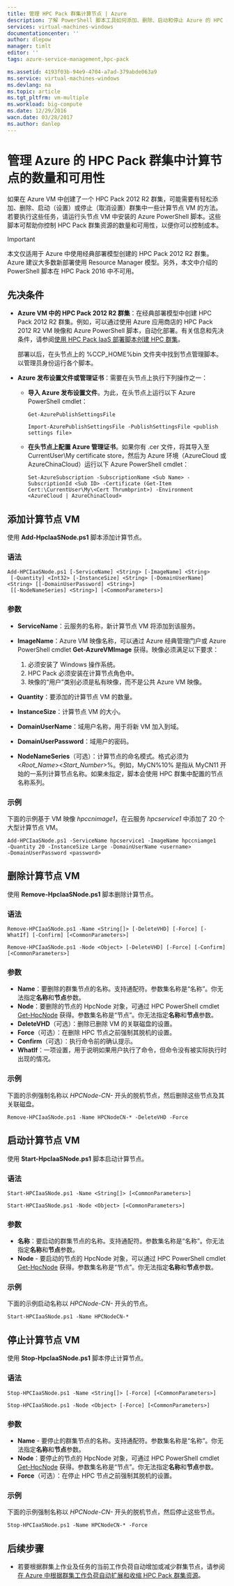 ```yaml
---
title: 管理 HPC Pack 群集计算节点 | Azure
description: 了解 PowerShell 脚本工具如何添加、删除、启动和停止 Azure 的 HPC Pack 2012 R2 群集计算节点
services: virtual-machines-windows
documentationcenter: ''
author: dlepow
manager: timlt
editor: ''
tags: azure-service-management,hpc-pack

ms.assetid: 4193f03b-94e9-4704-a7ad-379abde063a9
ms.service: virtual-machines-windows
ms.devlang: na
ms.topic: article
ms.tgt_pltfrm: vm-multiple
ms.workload: big-compute
ms.date: 12/29/2016
wacn.date: 03/28/2017
ms.author: danlep
---
```


# 管理 Azure 的 HPC Pack 群集中计算节点的数量和可用性
如果在 Azure VM 中创建了一个 HPC Pack 2012 R2 群集，可能需要有轻松添加、删除、启动（设置）或停止（取消设置）群集中一些计算节点 VM 的方法。若要执行这些任务，请运行头节点 VM 中安装的 Azure PowerShell 脚本。这些脚本可帮助你控制 HPC Pack 群集资源的数量和可用性，以便你可以控制成本。

> [!IMPORTANT] 
> 本文仅适用于 Azure 中使用经典部署模型创建的 HPC Pack 2012 R2 群集。Azure 建议大多数新部署使用 Resource Manager 模型。另外，本文中介绍的 PowerShell 脚本在 HPC Pack 2016 中不可用。

## 先决条件
* **Azure VM 中的 HPC Pack 2012 R2 群集**：在经典部署模型中创建 HPC Pack 2012 R2 群集。例如，可以通过使用 Azure 应用商店的 HPC Pack 2012 R2 VM 映像和 Azure PowerShell 脚本，自动化部署。有关信息和先决条件，请参阅[使用 HPC Pack IaaS 部署脚本创建 HPC 群集](hpcpack-cluster-powershell-script.md)。

    部署以后，在头节点上的 %CCP\_HOME%bin 文件夹中找到节点管理脚本。以管理员身份运行各个脚本。
* **Azure 发布设置文件或管理证书**：需要在头节点上执行下列操作之一：

    * **导入 Azure 发布设置文件**。为此，在头节点上运行以下 Azure PowerShell cmdlet：

        ```
        Get-AzurePublishSettingsFile

        Import-AzurePublishSettingsFile -PublishSettingsFile <publish settings file>
        ```

    * **在头节点上配置 Azure 管理证书**。如果你有 .cer 文件，将其导入至 CurrentUser\\My certificate store，然后为 Azure 环境（AzureCloud 或 AzureChinaCloud）运行以下 Azure PowerShell cmdlet：

        ```
        Set-AzureSubscription -SubscriptionName <Sub Name> -SubscriptionId <Sub ID> -Certificate (Get-Item Cert:\CurrentUser\My\<Cert Thrumbprint>) -Environment <AzureCloud | AzureChinaCloud>
        ```

## 添加计算节点 VM
使用 **Add-HpcIaaSNode.ps1** 脚本添加计算节点。

### 语法

```
Add-HPCIaaSNode.ps1 [-ServiceName] <String> [-ImageName] <String>
 [-Quantity] <Int32> [-InstanceSize] <String> [-DomainUserName] <String> [[-DomainUserPassword] <String>]
 [[-NodeNameSeries] <String>] [<CommonParameters>]
```

### 参数
* **ServiceName**：云服务的名称，新计算节点 VM 将添加到该服务。
* **ImageName**：Azure VM 映像名称，可以通过 Azure 经典管理门户或 Azure PowerShell cmdlet **Get-AzureVMImage** 获得。映像必须满足以下要求：

    1. 必须安装了 Windows 操作系统。
    2. HPC Pack 必须安装在计算节点角色中。
    3. 映像的“用户”类别必须是私有映像，而不是公共 Azure VM 映像。
* **Quantity**：要添加的计算节点 VM 的数量。
* **InstanceSize**：计算节点 VM 的大小。
* **DomainUserName**：域用户名称，用于将新 VM 加入到域。
* **DomainUserPassword**：域用户的密码。
* **NodeNameSeries**（可选）：计算节点的命名模式。格式必须为 &lt;*Root\_Name*&gt;&lt;*Start\_Number*&gt;%。例如，MyCN%10% 是指从 MyCN11 开始的一系列计算节点名称。如果未指定，脚本会使用 HPC 群集中配置的节点名称系列。

### 示例
下面的示例基于 VM 映像 *hpccnimage1*，在云服务 *hpcservice1* 中添加了 20 个大型计算节点 VM。

```
Add-HPCIaaSNode.ps1 -ServiceName hpcservice1 -ImageName hpccniamge1
-Quantity 20 -InstanceSize Large -DomainUserName <username>
-DomainUserPassword <password>
```

## 删除计算节点 VM
使用 **Remove-HpcIaaSNode.ps1** 脚本删除计算节点。

### 语法

```
Remove-HPCIaaSNode.ps1 -Name <String[]> [-DeleteVHD] [-Force] [-WhatIf] [-Confirm] [<CommonParameters>]

Remove-HPCIaaSNode.ps1 -Node <Object> [-DeleteVHD] [-Force] [-Confirm] [<CommonParameters>]
```

### 参数
* **Name**：要删除的群集节点的名称。支持通配符。参数集名称是“名称”。你无法指定**名称**和**节点**参数。
* **Node**：要删除的节点的 HpcNode 对象，可通过 HPC PowerShell cmdlet [Get-HpcNode](https://technet.microsoft.com/zh-cn/library/dn887927.aspx) 获得。参数集名称是“节点”。你无法指定**名称**和**节点**参数。
* **DeleteVHD**（可选）：删除已删除 VM 的关联磁盘的设置。
* **Force**（可选）：在删除 HPC 节点之前强制其脱机的设置。
* **Confirm**（可选）：执行命令前的确认提示。
* **WhatIf**：一项设置，用于说明如果用户执行了命令，但命令没有被实际执行时出现的情况。

### 示例
下面的示例强制名称以 *HPCNode-CN-* 开头的脱机节点，然后删除这些节点及其关联磁盘。

```
Remove-HPCIaaSNode.ps1 -Name HPCNodeCN-* -DeleteVHD -Force
```

## 启动计算节点 VM
使用 **Start-HpcIaaSNode.ps1** 脚本启动计算节点。

### 语法

```
Start-HPCIaaSNode.ps1 -Name <String[]> [<CommonParameters>]

Start-HPCIaaSNode.ps1 -Node <Object> [<CommonParameters>]
```

### 参数
* **名称**：要启动的群集节点的名称。支持通配符。参数集名称是“名称”。你无法指定**名称**和**节点**参数。
* **Node** - 要启动的节点的 HpcNode 对象，可以通过 HPC PowerShell cmdlet [Get-HpcNode](https://technet.microsoft.com/zh-cn/library/dn887927.aspx) 获得。参数集名称是“节点”。你无法指定**名称**和**节点**参数。

### 示例
下面的示例启动名称以 *HPCNode-CN-* 开头的节点。

```
Start-HPCIaaSNode.ps1 -Name HPCNodeCN-*
```

## 停止计算节点 VM
使用 **Stop-HpcIaaSNode.ps1** 脚本停止计算节点。

### 语法

```
Stop-HPCIaaSNode.ps1 -Name <String[]> [-Force] [<CommonParameters>]

Stop-HPCIaaSNode.ps1 -Node <Object> [-Force] [<CommonParameters>]
```

### 参数
* **Name** - 要停止的群集节点的名称。支持通配符。参数集名称是“名称”。你无法指定**名称**和**节点**参数。
* **Node**：要停止的节点的 HpcNode 对象，可通过 HPC PowerShell cmdlet [Get-HpcNode](https://technet.microsoft.com/zh-cn/library/dn887927.aspx) 获得。参数集名称是“节点”。你无法指定**名称**和**节点**参数。
* **Force**（可选）：在停止 HPC 节点之前强制其脱机的设置。

### 示例
下面的示例强制名称以 *HPCNode-CN-* 开头的脱机节点，然后停止这些节点。

```
Stop-HPCIaaSNode.ps1 -Name HPCNodeCN-* -Force
```

## 后续步骤
* 若要根据群集上作业及任务的当前工作负荷自动增加或减少群集节点，请参阅[在 Azure 中根据群集工作负荷自动扩展和收缩 HPC Pack 群集资源](hpcpack-cluster-node-autogrowshrink.md)。

<!---HONumber=Mooncake_0213_2017-->
<!--Update_Description: wording update-->